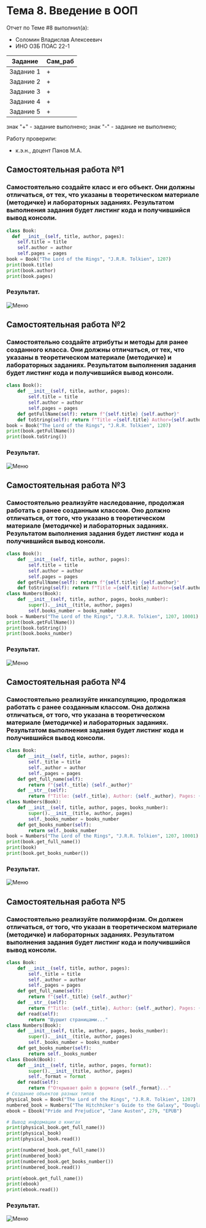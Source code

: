 # Тема 8. Введение в ООП
Отчет по Теме #8 выполнил(а):
- Соломин Владислав Алексеевич
- ИНО ОЗБ ПОАС 22-1

| Задание | Сам_раб |
| ------ |-----|
| Задание 1 | + | 
| Задание 2 | + | 
| Задание 3 | + | 
| Задание 4 | + | 
| Задание 5 | + | 

знак "+" - задание выполнено; знак "-" - задание не выполнено;

Работу проверили:
- к.э.н., доцент Панов М.А.

## Самостоятельная работа №1
### Самостоятельно создайте класс и его объект. Они должны отличаться, от тех, что указаны в теоретическом материале (методичке) и лабораторных заданиях. Результатом выполнения задания будет листинг кода и получившийся вывод консоли.
```python
class Book:
  def __init__(self, title, author, pages):
    self.title = title
    self.author = author
    self.pages = pages
book = Book("The Lord of the Rings", "J.R.R. Tolkien", 1207)
print(book.title)
print(book.author)
print(book.pages)
```
### Результат.
![Меню](https://github.com/Riko-admin/education/blob/Тема_8/pic/1.png)

## Самостоятельная работа №2
### Самостоятельно создайте атрибуты и методы для ранее созданного класса. Они должны отличаться, от тех, что указаны в теоретическом материале (методичке) и лабораторных заданиях. Результатом выполнения задания будет листинг кода и получившийся вывод консоли.
```python
class Book():
    def __init__(self, title, author, pages):
        self.title = title
        self.author = author
        self.pages = pages
    def getFullName(self): return f"{self.title} {self.author}"
    def toString(self): return f"Title ={self.title} Author={self.author} Pages={self.pages}"
book = Book("The Lord of the Rings", "J.R.R. Tolkien", 1207)
print(book.getFullName())
print(book.toString())
```
### Результат.
![Меню](https://github.com/Riko-admin/education/blob/Тема_8/pic/2.png)

## Самостоятельная работа №3
### Самостоятельно реализуйте наследование, продолжая работать с ранее созданным классом. Оно должно отличаться, от того, что указано в теоретическом материале (методичке) и лабораторных заданиях. Результатом выполнения задания будет листинг кода и получившийся вывод консоли.
```python
class Book():
    def __init__(self, title, author, pages):
        self.title = title
        self.author = author
        self.pages = pages
    def getFullName(self): return f"{self.title} {self.author}"
    def toString(self): return f"Title ={self.title} Author={self.author} Pages={self.pages}"
class Numbers(Book):
    def __init__(self, title, author, pages, books_number):
        super().__init__(title, author, pages)
        self.books_number = books_number
book = Numbers("The Lord of the Rings", "J.R.R. Tolkien", 1207, 10001)
print(book.getFullName())
print(book.toString())
print(book.books_number)
```
### Результат.
![Меню](https://github.com/Riko-admin/education/blob/Тема_8/pic/3.png)

## Самостоятельная работа №4
### Самостоятельно реализуйте инкапсуляцию, продолжая работать с ранее созданным классом. Она должна отличаться, от того, что указана в теоретическом материале (методичке) и лабораторных заданиях. Результатом выполнения задания будет листинг кода и получившийся вывод консоли.
```python
class Book:
    def __init__(self, title, author, pages):
        self._title = title
        self._author = author
        self._pages = pages
    def get_full_name(self):
        return f"{self._title} {self._author}"
    def __str__(self):
        return f"Title: {self._title}, Author: {self._author}, Pages: {self._pages}"
class Numbers(Book):
    def __init__(self, title, author, pages, books_number):
        super().__init__(title, author, pages)
        self._books_number = books_number
    def get_books_number(self):
        return self._books_number
book = Numbers("The Lord of the Rings", "J.R.R. Tolkien", 1207, 10001)
print(book.get_full_name())
print(book)
print(book.get_books_number())
```
### Результат.
![Меню](https://github.com/Riko-admin/education/blob/Тема_8/pic/4.png)

## Самостоятельная работа №5
### Самостоятельно реализуйте полиморфизм. Он должен отличаться, от того, что указан в теоретическом материале (методичке) и лабораторных заданиях. Результатом выполнения задания будет листинг кода и получившийся вывод консоли.
```python
class Book:
    def __init__(self, title, author, pages):
        self._title = title
        self._author = author
        self._pages = pages
    def get_full_name(self):
        return f"{self._title} {self._author}"
    def __str__(self):
        return f"Title: {self._title}, Author: {self._author}, Pages: {self._pages}"
    def read(self):
        return "Шуршит страницами..."
class Numbers(Book):
    def __init__(self, title, author, pages, books_number):
        super().__init__(title, author, pages)
        self._books_number = books_number
    def get_books_number(self):
        return self._books_number
class Ebook(Book):
    def __init__(self, title, author, pages, format):
        super().__init__(title, author, pages)
        self._format = format
    def read(self):
        return f"Открывает файл в формате {self._format}..."
# Создание объектов разных типов
physical_book = Book("The Lord of the Rings", "J.R.R. Tolkien", 1207)
numbered_book = Numbers("The Hitchhiker's Guide to the Galaxy", "Douglas Adams", 42, 1)
ebook = Ebook("Pride and Prejudice", "Jane Austen", 279, "EPUB")

# Вывод информации о книгах
print(physical_book.get_full_name())
print(physical_book)
print(physical_book.read())

print(numbered_book.get_full_name())
print(numbered_book)
print(numbered_book.get_books_number())
print(numbered_book.read())

print(ebook.get_full_name())
print(ebook)
print(ebook.read())
```
### Результат.
![Меню](https://github.com/Riko-admin/education/blob/Тема_8/pic/5.png)
